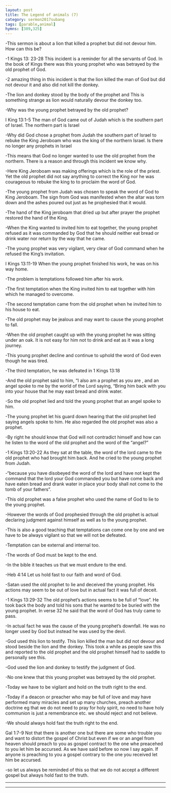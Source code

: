 ```yaml
---
layout: post
title: The Legend of animals (7)
category: sermon2017subang
tags: [parable,animal]
hymns: [389,325]
---
```

-This sermon is about a lion that killed a prophet but did not devour him. How can this be? 

-1 Kings 13: 23-28 This incident is a reminder for all the servants of God. In the book of Kings there was this young prophet who was betrayed by the old prophet of God. 

-2 amazing thing in this incident is that the lion killed the man of God but did not devour it and also did not kill the donkey. 

-The lion and donkey stood by the body of the prophet and 
This is something strange as lion would naturally devour the donkey too. 

-Why was the young prophet betrayed by the old prophet? 

I King 13:1-5 The man of God came out of Judah which is the southern part of Israel. The northern part is Israel

-Why did God chose a prophet from Judah the southern part of Israel to rebuke the King Jeroboam who was the king of the northern Israel. Is there no longer any prophets in Israel

-This means that God no longer wanted to use the old prophet from the northern. There is a reason and through this incident we know why. 

-Here King Jeroboam  was making offerings which is the role of the priest. Yet the old prophet did not say anything to correct the King nor he was courageous to rebuke the king to to proclaim the word of God. 

-The young prophet from Judah was chosen to speak the word of God to King Jeroboam. The sign from God was manifested when the altar was torn down and the ashes poured out just as he prophesied that it would.

-The hand of the King jeroboam that dried up but after prayer the prophet restored the hand of the King. 

-When the King wanted to invited him to eat together, the young prophet refused as it was commanded by God that he should neither eat bread or drink water nor return by the way that he came.

-The young prophet was very vigilant, very clear of God command when he refused the King’s invitation. 

I Kings 13:11-19 When the young prophet finished his work, he was on his way home. 

-The problem is temptations followed him after his work. 

-The first temptation when the King invited him to eat together with him which he managed to overcome. 

-The second temptation came from the old prophet when he invited him to his house to eat. 

-The old prophet may be jealous and may want to cause the young prophet to fall.

-When the old prophet caught up with the young prophet he was sitting under an oak. It is not easy for him not to drink and eat as it was a long journey. 

-This young prophet decline and continue to uphold the word of God even though he was tired. 

-The third temptation, he was defeated in 1 Kings 13:18

-And the old prophet said to him, “I also am a prophet as you are , and an angel spoke to me by the world of the Lord saying, “Bring him back with you into your house that he may east bread and drink water. 

-So the old prophet lied and told the young prophet that an angel spoke to him. 

-The young prophet let his guard down hearing that the old prophet lied saying angels spoke to him. He also regarded  the old prophet was also a prophet. 

-By right he should know that God will not contradict himself and how can he listen to the word of the old prophet and the word of the “angel?”

-1 Kings 13:20-22 As they sat at the table, the word of the lord came to the old prophet who had brought him back. And he cried to the young prophet from Judah. 

-“because you have disobeyed the word of the lord and have not kept the command that the lord your God commanded you but have come back and have eaten bread and drank water in place your body shall not come to the tomb of your fathers”. 

-This old prophet was a false prophet who used the name of God to lie to the young prophet. 

-However the words of God prophesied through the old prophet is actual declaring judgment against himself as well as to the young prophet. 

-This is also a good teaching that temptations can come one by one and we have to be always vigilant so that we will not be defeated. 

-Temptation can be external and internal too. 

-The words of God must be kept to the end. 

-In the bible it teaches us that we must endure to the end. 

-Heb 4:14 Let us hold fast to our faith and word of God. 

-Satan used the old prophet to lie and deceived  the young prophet. His actions may seem to be out of love but in actual fact it was full of deceit.

-1 Kings 13:29-32 The old prophet’s actions seems to be full of “love”. He took back the body and told his sons that he wanted to be buried with the young prophet.  In verse 32 he said that the word of God has truly came to pass. 

-In actual fact he was the cause of the young prophet’s downfall. He was no longer used by God but instead he was used by the devil. 

-God used this lion to testify. This lion killed the man but did not devour and stood beside the lion and the donkey. This took a while as people saw this and reported to the old prophet and the old prophet himself had to saddle to personally see this. 

-God used the lion and donkey to testify the judgment of God. 

-No one knew that this young prophet was betrayed by the old prophet. 

-Today we have to be vigilant and hold on the truth right to the end. 

-Today if a deacon or preacher who may be full of love and may have performed many miracles and set up many churches, preach another doctrine eg that we do not need to pray for holy spirit, no need to have holy communion is just a remembrance etc. we should reject and not believe. 

-We should always hold fast the truth right to the end. 

Gal 1:7-9 Not that there is another one but there are some who trouble you and want to distort the gospel of Christ but even if we or an angel from heaven should preach to you as gospel contract to the one whe preacehed to you let him be accursed. As we have said before so now I say again. If anyone is preaching to you a gospel contrary to the one you received let him be accursed. 

-so let us always be reminded of this so that we do not accept a different gospel but always hold fast to the truth. 
 



----
****
